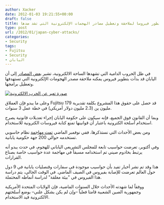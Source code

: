 ```yaml
---
author: Xacker
date: 2012-01-03 19:21:55+00:00
draft: false
title: اليابان تطور فيروسا لملاحقة وتعطيل مصادر الهجمات الإلكترونية التي تشد ضدها
type: post
url: /2012/01/japan-cyber-attacks/
categories:
- Security
tags:
- Fujitsu
- Security
- اليابان
---
```


في ظل الحروب الدامية التي تشهدها الساحة الالكترونية، تشير [بعض المصادر](http://letsbytecode.com/security/japan-leads-the-development-of-software-for-cyber-attacks/) إلى أن اليابان قد بدأت بتطوير فيروس يمكنه ملاحقة مصدر الهجومات الإلكترونية التي تستهدفها وتعطيل برامجها.




[![صورة تعبر عن الحرب الالكترونية](http://www.it-scoop.com/wp-content/uploads/2012/01/Cyber-war.png)
](http://www.it-scoop.com/wp-content/uploads/2012/01/Cyber-war.png)




وعلى ما يبدو فإن العملاق Fujitsu قد حصل على حقوق هذا المشروع بكلفة تقديرية 179 مليون ين (2.3 مليون دولار أمريكي) في خطة عمل 3 سنوات.




وبما أن القانون فوق الجميع، فإنه سيكون على حكومة اليابان إجراء تعديلات قانونية يصرح استخدام أسلحة الكترونية باعتبار أن قوانينها تمنع كتابة فيروسات الكترونية للاستخدام.




ومن بعض الأحداث التي نستذكرها، ففي نوفمبر الماضي [تمت مهاجمة](http://infosecindia.com/2012/01/02/fujitsu-developing-a-virus-to-track-down-neutralize-a-hostile-virus/?utm_source=rss&utm_medium=rss&utm_campaign=fujitsu-developing-a-virus-to-track-down-neutralize-a-hostile-virus) نظام حاسوبي تستخدمه حوالي 200 جهة حكومية يابانية.




وفي أكتوبر، تعرضت حواسيب تابعة للمجلس التشريعي الياباني للهجوم، في حدث يبدو أنه يرتبط بخادوم صيني تم استخدامه مسبقاً في مهاجمة عدة حواسيب خاصة بصناع القرارات.




هذا وقد تم نشر أخبار تفيد بأن حواسيب موجودة في سفارات وقنصليات يابانية في 9 دول حول العالم تعرضت للإصابة بفيروس في الصيف الماضي. في الوقت الحالي، يتم دراسة هذا الفيروس في "بيئة مغلقة" لدراسة أنماطه المحتملة.




ووفقاً لما شهدته الأحداث خلال السنوات الماضية، فإن الولايات المتحدة الأمريكية وجمهورية الصين الشعبية قامتا فعلياً –وإن لم يكن بشكل علني– بوضع أسلحتهم الالكترونية قيد الاستخدام.
